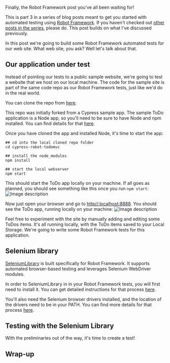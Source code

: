 Finally, the Robot Framework post you've all been waiting for!  

This is part 3 in a series of blog posts meant to get you started with automated testing using [Robot Framework](http://robotframework.org/).  If you haven't checked out [other posts in the series](https://dev.to/dwwhalen/series/21110), please do.  This post builds on what I've discussed previously.

In this post we're going to build some Robot Framework automated tests for our web site.  What web site, you ask?  Well let's talk about that.

## Our application under test
Instead of pointing our tests to a public sample website, we're going to test a website that we host on our local machine.  The code for the sample site is part of the same code repo as our  Robot Framework tests, just like we'd do in the real world.

You can clone the repo from [here](https://github.com/dwwhalen/cypress-robot-todomvc).  

This repo was initially forked from a Cypress sample app. The sample ToDo application is a Node app, so you'll need to be sure to have Node and npm installed.  You can find details for that [here](https://docs.npmjs.com/downloading-and-installing-node-js-and-npm).

Once you have cloned the app and installed Node, it's time to start the app:

```
## cd into the local cloned repo folder
cd cypress-robot-todomvc

## install the node_modules
npm install

## start the local webserver
npm start
```

This should start the ToDo app locally on your machine.  If all goes as planned, you should see something like this once you run `npm start`:
![Image description](https://dev-to-uploads.s3.amazonaws.com/uploads/articles/glbix7thzk6i5th0itfp.png)

Now just open your browser and go to [http//:localhost:8888]().  You should see the ToDo app, running locally on your machine:
![Image description](https://dev-to-uploads.s3.amazonaws.com/uploads/articles/fhwry2tpcqjjiw3sz1ij.png)

Feel free to experiment with the site by manually adding and editing some ToDos items.  It's all running locally, with the ToDo items saved to your Local Storage.  We're going to write some Robot Framework tests for this application.

## Selenium library
[SeleniumLibrary](https://github.com/robotframework/SeleniumLibrary) is built specifically for Robot Framework.  It supports automated browser-based testing and leverages Selenium WebDriver modules.

In order to SeleniumLibrary in in your Robot Framework tests, you will first need to install it.  You can get detailed instructions for that process [here](https://github.com/robotframework/SeleniumLibrary#installation).

You'll also need the Selenium browser drivers installed, and the location of the drivers need to be in your PATH.  You can find more details for that process [here](https://github.com/robotframework/SeleniumLibrary#browser-drivers).

## Testing with the Selenium Library
With the preliminaries out of the way, it's time to create a test!



## Wrap-up